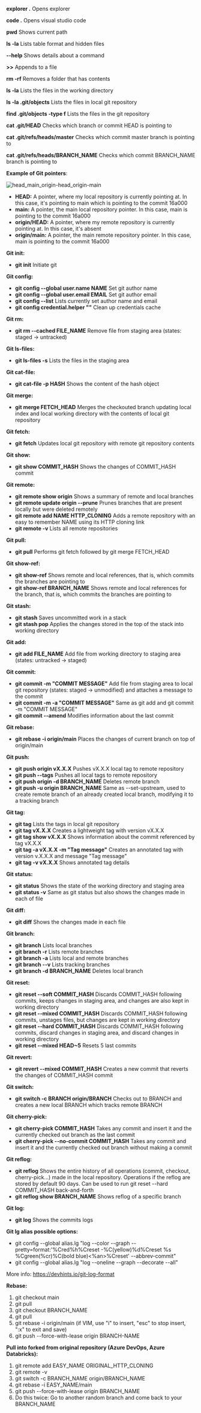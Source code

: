**explorer .** Opens explorer

**code .** Opens visual studio code

**pwd** Shows current path

**ls -la** Lists table format and hidden files

**\--help** Shows details about a command

**\>\>** Appends to a file

**rm -rf** Removes a folder that has contents

**ls -la** Lists the files in the working directory

**ls -la .git/objects** Lists the files in local git repository

**find .git/objects -type f** Lists the files in the git repository

**cat .git/HEAD** Checks which branch or commit HEAD is pointing to

**cat .git/refs/heads/master** Checks which commit master branch is pointing to

**cat .git/refs/heads/BRANCH_NAME** Checks which commit BRANCH_NAME branch is pointing to

**Example of Git pointers**:

![head_main_origin-head_origin-main](https://user-images.githubusercontent.com/22715620/212566175-67ba595f-acb8-4719-ba92-00734a0c2a60.png)

- **HEAD:** A pointer, where my local repository is currently pointing at.
In this case, it's pointing to main which is pointing to the commit
16a000
- **main:** A pointer, the main local repository pointer. In this case,
main is pointing to the commit 16a000
- **origin/HEAD:** A pointer, where my remote repository is currently
pointing at. In this case, it's absent
- **origin/main:** A pointer, the main remote repository pointer. In this
case, main is pointing to the commit 16a000

**Git init:**

- **git init** Initiate git

**Git config:**

- **git config \--global user.name NAME** Set git author name
- **git config \--global user.email EMAIL** Set git author email
- **git config \--list** Lists currently set author name and email
- **git config credential.helper ""** Clean up credentials cache

**Git rm:**

- **git rm \--cached FILE_NAME** Remove file from staging area (states: staged -\> untracked)

**Git ls-files:**

- **git ls-files -s** Lists the files in the staging area

**Git cat-file:**

- **git cat-file -p HASH** Shows the content of the hash object

**Git merge:**

- **git merge FETCH_HEAD** Merges the checkouted branch updating local index and local working directory with the contents of local git repository

**Git fetch:**

- **git fetch** Updates local git repository with remote git repository contents

**Git show:**

- **git show COMMIT_HASH** Shows the changes of COMMIT_HASH commit

**Git remote:**

- **git remote show origin** Shows a summary of remote and local branches
- **git remote update origin \--prune** Prunes branches that are present locally but were deleted remotely
- **git remote add NAME HTTP_CLONING** Adds a remote repository with an easy to remember NAME using its HTTP cloning link
- **git remote -v** Lists all remote repositories

**Git pull:**

- **git pull** Performs git fetch followed by git merge FETCH_HEAD

**Git show-ref:**

- **git show-ref** Shows remote and local references, that is, which commits the branches are pointing to
- **git show-ref BRANCH_NAME** Shows remote and local references for the branch, that is, which commits the branches are pointing to

**Git stash:**

- **git stash** Saves uncommitted work in a stack
- **git stash pop** Applies the changes stored in the top of the stack into working directory

**Git add:**

- **git add FILE_NAME** Add file from working directory to staging area (states: untracked -\> staged)

**Git commit:**

- **git commit -m "COMMIT MESSAGE"** Add file from staging area to local git repository (states: staged -\> unmodified) and attaches a message to the commit
- **git commit -m -a "COMMIT MESSAGE"** Same as git add and git commit -m "COMMIT MESSAGE"
- **git commit \--amend** Modifies information about the last commit

**Git rebase:**

- **git rebase -i origin/main** Places the changes of current branch on top of origin/main

**Git push:**

- **git push origin vX.X.X** Pushes vX.X.X local tag to remote repository
- **git push \--tags** Pushes all local tags to remote repository
- **git push origin -d BRANCH_NAME** Deletes remote branch
- **git push -u origin BRANCH_NAME** Same as \--set-upstream, used to create remote branch of an already created local branch, modifying it to a tracking branch

**Git tag:**

- **git tag** Lists the tags in local git repository
- **git tag vX.X.X** Creates a lightweight tag with version vX.X.X
- **git tag show vX.X.X** Shows information about the commit referenced by tag vX.X.X
- **git tag -a vX.X.X -m \"Tag message\"** Creates an annotated tag with version v.X.X.X and message \"Tag message\"
- **git tag -v vX.X.X** Shows annotated tag details

**Git status:**

- **git status** Shows the state of the working directory and staging area
- **git status -v** Same as git status but also shows the changes made in each of file

**Git diff:**

- **git diff** Shows the changes made in each file

**Git branch:**

- **git branch** Lists local branches
- **git branch -r** Lists remote branches
- **git branch -a** Lists local and remote branches
- **git branch \--v** Lists tracking branches
- **git branch -d BRANCH_NAME** Deletes local branch

**Git reset:**

- **git reset \--soft COMMIT_HASH** Discards COMMIT_HASH following commits, keeps changes in staging area, and changes are also kept in working directory
- **git reset \--mixed COMMIT_HASH** Discards COMMIT_HASH following commits, unstages files, but changes are kept in working directory
- **git reset \--hard COMMIT_HASH** Discards COMMIT_HASH following commits, discard changes in staging area, and discard changes in working directory
- **git reset \--mixed HEAD\~5** Resets 5 last commits

**Git revert:**

- **git revert \--mixed COMMIT_HASH** Creates a new commit that reverts the changes of COMMIT_HASH commit

**Git switch:**

- **git switch -c BRANCH origin/BRANCH** Checks out to BRANCH and creates a new local BRANCH which tracks remote BRANCH

**Git cherry-pick:**

- **git cherry-pick COMMIT_HASH** Takes any commit and insert it and the currently checked out branch as the last commit
- **git cherry-pick --no-commit COMMIT_HASH** Takes any commit and insert it and the currently checked out branch without making a commit

**Git reflog:**

- **git reflog** Shows the entire history of all operations (commit, checkout, cherry-pick...) made in the local repository. Operations if the reflog are stored by default 90 days. Can be used to run git reset --hard COMMIT_HASH back-and-forth
- **git reflog show BRANCH_NAME** Shows reflog of a specific branch

**Git log:**

- **git log** Shows the commits logs

**Git lg alias possible options:**

- git config \--global alias.lg \"log \--color \--graph \--pretty=format:\'%Cred%h%Creset -%C(yellow)%d%Creset %s %Cgreen(%cr)%C(bold blue)\<%an\>%Creset\' \--abbrev-commit\"
- git config \--global alias.lg \"log \--oneline \--graph \--decorate \--all\"

More info: https://devhints.io/git-log-format

**Rebase:**

1. git checkout main
2. git pull
3. git checkout BRANCH_NAME
4. git pull
5. git rebase -i origin/main (if VIM, use \"i\" to insert, \"esc\" to stop insert, \":x\" to exit and
save)
6. git push \--force-with-lease origin BRANCH-NAME

**Pull into forked from original repository (Azure DevOps, Azure Databricks):**

1. git remote add EASY_NAME ORIGINAL_HTTP_CLONING
2. git remote -v
3. git switch -c BRANCH_NAME origin/BRANCH_NAME
4. git rebase -i EASY_NAME/main
5. git push \--force-with-lease origin BRANCH_NAME
6. Do this twice: Go to another random branch and come back to your
BRANCH_NAME
